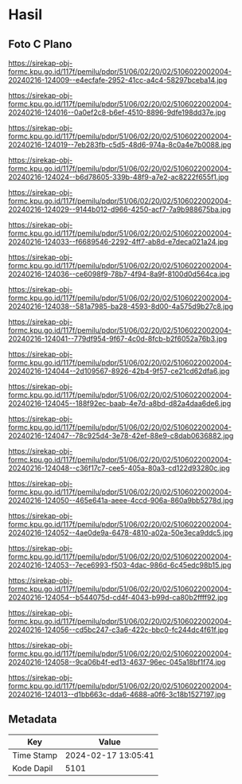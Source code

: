 # Hasil

## Foto C Plano

https://sirekap-obj-formc.kpu.go.id/117f/pemilu/pdpr/51/06/02/20/02/5106022002004-20240216-124009--e4ecfafe-2952-41cc-a4c4-58297bceba14.jpg

https://sirekap-obj-formc.kpu.go.id/117f/pemilu/pdpr/51/06/02/20/02/5106022002004-20240216-124016--0a0ef2c8-b6ef-4510-8896-9dfe198dd37e.jpg

https://sirekap-obj-formc.kpu.go.id/117f/pemilu/pdpr/51/06/02/20/02/5106022002004-20240216-124019--7eb283fb-c5d5-48d6-974a-8c0a4e7b0088.jpg

https://sirekap-obj-formc.kpu.go.id/117f/pemilu/pdpr/51/06/02/20/02/5106022002004-20240216-124024--b6d78605-339b-48f9-a7e2-ac8222f655f1.jpg

https://sirekap-obj-formc.kpu.go.id/117f/pemilu/pdpr/51/06/02/20/02/5106022002004-20240216-124029--9144b012-d966-4250-acf7-7a9b988675ba.jpg

https://sirekap-obj-formc.kpu.go.id/117f/pemilu/pdpr/51/06/02/20/02/5106022002004-20240216-124033--f6689546-2292-4ff7-ab8d-e7deca021a24.jpg

https://sirekap-obj-formc.kpu.go.id/117f/pemilu/pdpr/51/06/02/20/02/5106022002004-20240216-124036--ce6098f9-78b7-4f94-8a9f-8100d0d564ca.jpg

https://sirekap-obj-formc.kpu.go.id/117f/pemilu/pdpr/51/06/02/20/02/5106022002004-20240216-124038--581a7985-ba28-4593-8d00-4a575d9b27c8.jpg

https://sirekap-obj-formc.kpu.go.id/117f/pemilu/pdpr/51/06/02/20/02/5106022002004-20240216-124041--779df954-9f67-4c0d-8fcb-b2f6052a76b3.jpg

https://sirekap-obj-formc.kpu.go.id/117f/pemilu/pdpr/51/06/02/20/02/5106022002004-20240216-124044--2d109567-8926-42b4-9f57-ce21cd62dfa6.jpg

https://sirekap-obj-formc.kpu.go.id/117f/pemilu/pdpr/51/06/02/20/02/5106022002004-20240216-124045--188f92ec-baab-4e7d-a8bd-d82a4daa6de6.jpg

https://sirekap-obj-formc.kpu.go.id/117f/pemilu/pdpr/51/06/02/20/02/5106022002004-20240216-124047--78c925d4-3e78-42ef-88e9-c8dab0636882.jpg

https://sirekap-obj-formc.kpu.go.id/117f/pemilu/pdpr/51/06/02/20/02/5106022002004-20240216-124048--c36f17c7-cee5-405a-80a3-cd122d93280c.jpg

https://sirekap-obj-formc.kpu.go.id/117f/pemilu/pdpr/51/06/02/20/02/5106022002004-20240216-124050--465e641a-aeee-4ccd-906a-860a9bb5278d.jpg

https://sirekap-obj-formc.kpu.go.id/117f/pemilu/pdpr/51/06/02/20/02/5106022002004-20240216-124052--4ae0de9a-6478-4810-a02a-50e3eca9ddc5.jpg

https://sirekap-obj-formc.kpu.go.id/117f/pemilu/pdpr/51/06/02/20/02/5106022002004-20240216-124053--7ece6993-f503-4dac-986d-6c45edc98b15.jpg

https://sirekap-obj-formc.kpu.go.id/117f/pemilu/pdpr/51/06/02/20/02/5106022002004-20240216-124054--b544075d-cd4f-4043-b99d-ca80b2ffff92.jpg

https://sirekap-obj-formc.kpu.go.id/117f/pemilu/pdpr/51/06/02/20/02/5106022002004-20240216-124056--cd5bc247-c3a6-422c-bbc0-fc244dc4f61f.jpg

https://sirekap-obj-formc.kpu.go.id/117f/pemilu/pdpr/51/06/02/20/02/5106022002004-20240216-124058--9ca06b4f-ed13-4637-96ec-045a18bf1f74.jpg

https://sirekap-obj-formc.kpu.go.id/117f/pemilu/pdpr/51/06/02/20/02/5106022002004-20240216-124013--d1bb663c-dda6-4688-a0f6-3c18b1527197.jpg


## Metadata

| Key        | Value               |
| ---------- | ------------------- |
| Time Stamp | 2024-02-17 13:05:41 |
| Kode Dapil | 5101                |



